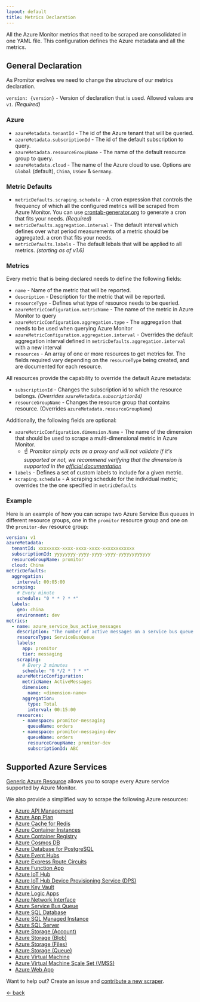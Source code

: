 ```yaml
---
layout: default
title: Metrics Declaration
---
```


All the Azure Monitor metrics that need to be scraped are consolidated in one YAML
file. This configuration defines the Azure metadata and all the metrics.

## General Declaration

As Promitor evolves we need to change the structure of our metrics declaration.

`version: {version}` - Version of declaration that is used. Allowed
values are `v1`. *(Required)*

### Azure

- `azureMetadata.tenantId` - The id of the Azure tenant that will be queried.
- `azureMetadata.subscriptionId` - The id of the default subscription to query.
- `azureMetadata.resourceGroupName` - The name of the default resource group to query.
- `azureMetadata.cloud` - The name of the Azure cloud to use. Options are `Global`
 (default), `China`, `UsGov` & `Germany`.

### Metric Defaults

- `metricDefaults.scraping.schedule` - A cron expression that controls
  the frequency of which all the configured metrics will be scraped from Azure Monitor.
  You can use [crontab-generator.org](https://crontab-generator.org/) to generate
  a cron that fits your needs. *(Required)*
- `metricDefaults.aggregation.interval` - The default interval which defines over
  what period measurements of a metric should be aggregated.
  a cron that fits your needs.
- `metricDefaults.labels` - The default lebals that will be applied to all metrics. _(starting as of v1.6)_

### Metrics

Every metric that is being declared needs to define the following fields:

- `name` - Name of the metric that will be reported.
- `description` - Description for the metric that will be reported.
- `resourceType` - Defines what type of resource needs to be queried.
- `azureMetricConfiguration.metricName` - The name of the metric in Azure Monitor
  to query
- `azureMetricConfiguration.aggregation.type` - The aggregation that needs to be
  used when querying Azure Monitor
- `azureMetricConfiguration.aggregation.interval` - Overrides the default aggregation
  interval defined in `metricDefaults.aggregation.interval` with a new interval
- `resources` - An array of one or more resources to get metrics for. The fields
  required vary depending on the `resourceType` being created, and are documented
  for each resource.

All resources provide the capability to override the default Azure metadata:

- `subscriptionId` - Changes the subscription id to which the resource belongs. _(Overrides `azureMetadata.subscriptionId`)_
- `resourceGroupName` - Changes the resource group that contains resource. (Overrides `azureMetadata.resourceGroupName`)

Additionally, the following fields are optional:

- `azureMetricConfiguration.dimension.Name` - The name of the dimension that should
   be used to scrape a multi-dimensional metric in Azure Monitor.
  - ☝ *Promitor simply acts as a proxy and will not validate if it's supported or
     not, we recommend verifying that the dimension is supported in the
     [official documentation](https://docs.microsoft.com/en-us/azure/azure-monitor/platform/metrics-supported)*
- `labels` - Defines a set of custom labels to include for a given metric.
- `scraping.schedule` - A scraping schedule for the individual metric; overrides
  the the one specified in `metricDefaults`

### Example

Here is an example of how you can scrape two Azure Service Bus queues in different
resource groups, one in the `promitor` resource group and one on the `promitor-dev`
resource group:

```yaml
version: v1
azureMetadata:
  tenantId: xxxxxxxx-xxxx-xxxx-xxxx-xxxxxxxxxxxx
  subscriptionId: yyyyyyyy-yyyy-yyyy-yyyy-yyyyyyyyyyyy
  resourceGroupName: promitor
  cloud: China
metricDefaults:
  aggregation:
    interval: 00:05:00
  scraping:
    # Every minute
    schedule: "0 * * ? * *"
  labels:
    geo: china
    environment: dev
metrics:
  - name: azure_service_bus_active_messages
    description: "The number of active messages on a service bus queue."
    resourceType: ServiceBusQueue
    labels:
      app: promitor
      tier: messaging
    scraping:
      # Every 2 minutes
      schedule: "0 */2 * ? * *"
    azureMetricConfiguration:
      metricName: ActiveMessages
      dimension:
        name: <dimension-name>
      aggregation:
        type: Total
        interval: 00:15:00
    resources:
      - namespace: promitor-messaging
        queueName: orders
      - namespace: promitor-messaging-dev
        queueName: orders
        resourceGroupName: promitor-dev
        subscriptionId: ABC
```

## Supported Azure Services

[Generic Azure Resource](generic-azure-resource) allows you to scrape every Azure
service supported by Azure Monitor.

We also provide a simplified way to scrape the following Azure resources:

- [Azure API Management](api-management)
- [Azure App Plan](app-plan)
- [Azure Cache for Redis](redis-cache)
- [Azure Container Instances](container-instances)
- [Azure Container Registry](container-registry)
- [Azure Cosmos DB](cosmos-db)
- [Azure Database for PostgreSQL](postgresql)
- [Azure Event Hubs](event-hubs)
- [Azure Express Route Circuits](express-route-circuit)
- [Azure Function App](function-app)
- [Azure IoT Hub](iot-hub)
- [Azure IoT Hub Device Provisioning Service (DPS)](iot-hub-device-provisioning-service)
- [Azure Key Vault](key-vault)
- [Azure Logic Apps](logic-apps)
- [Azure Network Interface](network-interface)
- [Azure Service Bus Queue](service-bus-queue)
- [Azure SQL Database](sql-database)
- [Azure SQL Managed Instance](sql-managed-instance)
- [Azure SQL Server](sql-server)
- [Azure Storage (Account)](storage-account)
- [Azure Storage (Blob)](blob-storage)
- [Azure Storage (Files)](file-storage)
- [Azure Storage (Queue)](storage-queue)
- [Azure Virtual Machine](virtual-machine)
- [Azure Virtual Machine Scale Set (VMSS)](virtual-machine-scale-set)
- [Azure Web App](web-app)

Want to help out? Create an issue and [contribute a new scraper](https://github.com/tomkerkhove/promitor/blob/master/adding-a-new-scraper.md).

[&larr; back](/)
